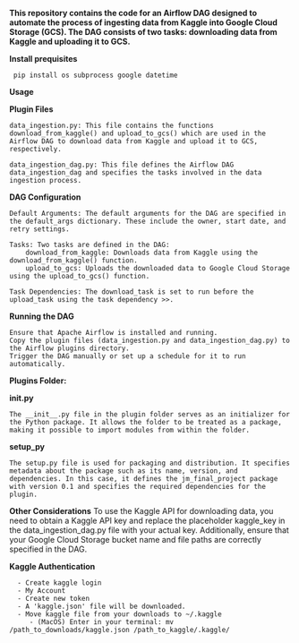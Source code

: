 **This repository contains the code for an Airflow DAG designed to automate the process of ingesting data from Kaggle into Google Cloud Storage (GCS). The DAG consists of two tasks: downloading data from Kaggle and uploading it to GCS.**

**Install prequisites**
   
     pip install os subprocess google datetime


**Usage**

  **Plugin Files**

    data_ingestion.py: This file contains the functions download_from_kaggle() and upload_to_gcs() which are used in the Airflow DAG to download data from Kaggle and upload it to GCS, respectively.

    data_ingestion_dag.py: This file defines the Airflow DAG data_ingestion_dag and specifies the tasks involved in the data ingestion process.

  **DAG Configuration**

    Default Arguments: The default arguments for the DAG are specified in the default_args dictionary. These include the owner, start date, and retry settings.

    Tasks: Two tasks are defined in the DAG:
        download_from_kaggle: Downloads data from Kaggle using the download_from_kaggle() function.
        upload_to_gcs: Uploads the downloaded data to Google Cloud Storage using the upload_to_gcs() function.

    Task Dependencies: The download_task is set to run before the upload_task using the task dependency >>.

  **Running the DAG**

    Ensure that Apache Airflow is installed and running.
    Copy the plugin files (data_ingestion.py and data_ingestion_dag.py) to the Airflow plugins directory.
    Trigger the DAG manually or set up a schedule for it to run automatically.

**Plugins Folder:**

  **__init__.py**

    The __init__.py file in the plugin folder serves as an initializer for the Python package. It allows the folder to be treated as a package, making it possible to import modules from within the folder.

  **setup_py**
    
    The setup.py file is used for packaging and distribution. It specifies metadata about the package such as its name, version, and dependencies. In this case, it defines the jm_final_project package with version 0.1 and specifies the required dependencies for the plugin.

  **Other Considerations**
    To use the Kaggle API for downloading data, you need to obtain a Kaggle API key and replace the placeholder kaggle_key in the data_ingestion_dag.py file with your actual key. Additionally, ensure that your Google Cloud Storage bucket name and file paths are correctly specified in the DAG.

  **Kaggle Authentication**
      
      - Create kaggle login
      - My Account
      - Create new token
      - A 'kaggle.json' file will be downloaded.
      - Move kaggle file from your downloads to ~/.kaggle
         - (MacOS) Enter in your terminal: mv /path_to_downloads/kaggle.json /path_to_kaggle/.kaggle/
